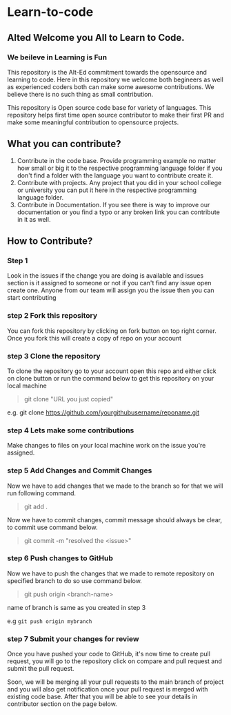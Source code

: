 # Learn-to-code
## Alted Welcome you All to Learn to Code.
### We beileve in Learning is Fun
This repository is the Alt-Ed commitment towards the opensource and learning to code. Here in this repository we welcome both begineers as well as experienced coders both can make some awesome contributions. We believe there is no such thing as small contribution.

This repository is Open source code base for variety of languages. This repository helps first time open source contributor to make their first PR and make some meaningful contribution to opensource projects. 

## What you can contribute?
1. Contribute in the code base. Provide programming example no matter how small or big it to the respective programming language folder if you don't find a folder with the language you want to contribute create it. 
2. Contribute with projects. Any project that you did in your school college or university you can put it here in the respective programming language folder. 
3. Contribute in Documentation. If you see there is way to improve our documentation or you find a typo or any broken link you can contribute in it as well.   
## How to Contribute?
### Step 1
Look in the issues if the change you are doing is available and issues section is it assigned to someone or not if you can't find any issue open create one. Anyone from our team will assign you the issue then you can start contributing
### step 2 Fork this repository
You can fork this repository by clicking on fork button on top right corner. Once you fork this will create a copy of repo on your account

### step 3 Clone the repository 
To clone the repository go to your account open this repo and either click on clone button or run the command below to get this repository on your local machine

> git clone "URL you just copied"

e.g. git clone https://github.com/yourgithubusername/reponame.git

### step 4 Lets make some contributions
Make changes to files on your local machine work on the issue you're assigned. 

### step 5 Add Changes and Commit Changes
Now we have to add changes that we made to the branch so for that we will run following command.

> git add .

Now we have to commit changes, commit message should always be clear, to commit use command below.

> git commit -m "resolved the \<issue\>"

### step 6 Push changes to GitHub
Now we have to push the changes that we made to remote repository on specified branch to do so use command below.

> git push origin \<branch-name\>

name of branch is same as you created in step 3

e.g `git push origin mybranch`

### step 7 Submit your changes for review
Once you have pushed your code to GitHub, it's now time to create pull request, you will go to the repository click on compare and pull request and submit the pull request.

Soon, we will be merging all your pull requests to the main branch of project and you will also get notification once your pull request is merged with existing code base. After that you will be able to see your details in contributor section on the page below.